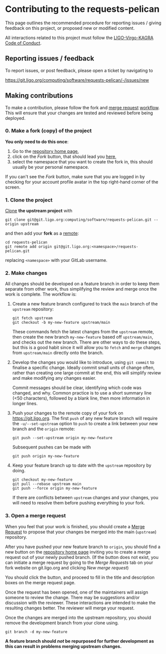 # Contributing to the requests-pelican

This page outlines the recommended procedure for reporting issues / giving
feedback on this project, or proposed new or modified content.

All interactions related to this project must follow the
[LIGO-Virgo-KAGRA Code of Conduct](https://dcc.ligo.org/LIGO-M1900037).

## Reporting issues / feedback

To report issues, or post feedback, please open a ticket by navigating to

<https://git.ligo.org/computing/software/requests-pelican/-/issues/new>

## Making contributions

To make a contribution, please follow the fork and
[merge request](https://git.ligo.org/help/user/project/merge_requests/index.md)
[workflow](https://git.ligo.org/help/workflow/forking_workflow.md).
This will ensure that your changes are tested and reviewed before
being deployed.

### 0. Make a fork (copy) of the project

__You only need to do this once__:

1.  Go to the [repository home page](https://git.ligo.org/computing/software/requests-pelican),
1.  click on the _Fork_ button, that should lead you
    [here](https://git.ligo.org/computing/software/requests-pelican/-/forks/new),
1.  select the namespace that you want to create the fork in, this should
    usually be your personal namespace.

If you can't see the _Fork_ button, make sure that you are logged in by
checking for your account profile avatar in the top right-hand corner of
the screen.

### 1. Clone the project

[Clone](https://git-scm.com/docs/git-clone) **the upstream project** with

```shell
git clone git@git.ligo.org:computing/software/requests-pelican.git --origin upstream
```

and then add your **fork** as a [remote](https://git-scm.com/docs/git-remote):

```shell
cd requests-pelican
git remote add origin git@git.ligo.org:<namespace>/requests-pelican.git
```

replacing `<namespace>` with your GitLab username.

### 2. Make changes

All changes should be developed on a feature branch in order to keep them
separate from other work, thus simplifying the review and merge once the
work is complete.
The workflow is:

1.  Create a new feature branch configured to track the `main` branch of the
    `upstream` repository:

    ```shell
    git fetch upstream
    git checkout -b my-new-feature upstream/main
    ```

    These commands fetch the latest changes from the `upstream` remote, then
    create the new branch `my-new-feature` based off `upstream/main`,
    and checks out the new branch.
    There are other ways to do these steps, but this is a good habit since it
    will allow you to `fetch` and `merge` changes from `upstream/main`
    directly onto the branch.

1.  Develop the changes you would like to introduce, using `git commit` to
    finalise a specific change.
    Ideally commit small units of change often, rather than creating one large
    commit at the end, this will simplify review and make modifying any changes
    easier.

    Commit messages should be clear, identifying which code was changed, and why.
    Common practice is to use a short summary line (<50 characters), followed
    by a blank line, then more information in longer lines.

1.  Push your changes to the remote copy of your fork on <https://git.ligo.org>.
    The first `push` of any new feature branch will require the
    `-u/--set-upstream` option to `push` to create a link between your new
    branch and the `origin` remote:

    ```shell
    git push --set-upstream origin my-new-feature
    ```

    Subsequent pushes can be made with

    ```shell
    git push origin my-new-feature
    ```

1.  Keep your feature branch up to date with the `upstream` repository by doing.

    ```shell
    git checkout my-new-feature
    git pull --rebase upstream main
    git push --force origin my-new-feature
    ```

    If there are conflicts between `upstream` changes and your changes, you
    will need to resolve them before pushing everything to your fork.

### 3. Open a merge request

When you feel that your work is finished, you should create a
[Merge Request](https://gitlab.com/help/user/project/merge_requests/index.html)
to propose that your changes be merged into the main (`upstream`) repository.

After you have pushed your new feature branch to `origin`, you should find a
new button on the
[repository home page](https://git.ligo.org/computing/software/requests-pelican/)
inviting you to create a merge request out of your newly pushed branch.
(If the button does not exist, you can initiate a merge request by going to
the _Merge Requests_ tab on your fork website on git.ligo.org and clicking
_New merge request_)

You should click the button, and proceed to fill in the title and description
boxes on the merge request page.

Once the request has been opened, one of the maintainers will assign someone
to review the change.
There may be suggestions and/or discussion with the reviewer.
These interactions are intended to make the resulting changes better.
The reviewer will merge your request.

Once the changes are merged into the upstream repository, you should remove
the development branch from your clone using.

```shell
git branch -d my-new-feature
```

**A feature branch should _not_ be repurposed for further development as this
can result in problems merging upstream changes.**
